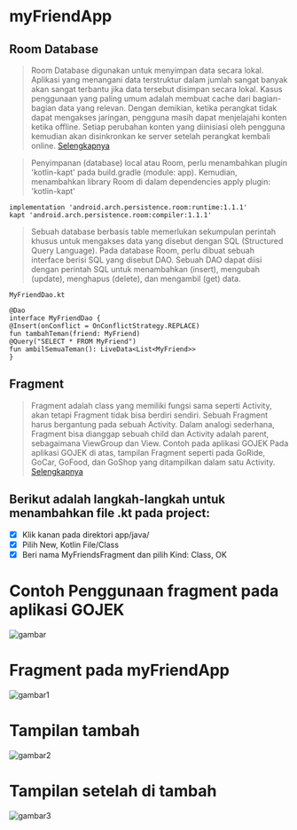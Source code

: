 # myFriendApp
## Room Database
> Room Database digunakan untuk menyimpan data secara lokal. Aplikasi yang menangani data terstruktur dalam jumlah sangat banyak akan sangat terbantu jika data tersebut disimpan secara lokal. Kasus penggunaan yang paling umum adalah membuat cache dari bagian-bagian data yang relevan. Dengan demikian, ketika perangkat tidak dapat mengakses jaringan, pengguna masih dapat menjelajahi konten ketika offline. Setiap perubahan konten yang diinisiasi oleh pengguna kemudian akan disinkronkan ke server setelah perangkat kembali online. [Selengkapnya](https://developer.android.com/training/data-storage/room?hl=id)

> Penyimpanan (database) local atau Room, perlu menambahkan plugin 'kotlin-kapt' pada build.gradle (module: app). Kemudian, menambahkan library Room di dalam dependencies apply plugin: 'kotlin-kapt'

    implementation 'android.arch.persistence.room:runtime:1.1.1'
    kapt 'android.arch.persistence.room:compiler:1.1.1'
    
> Sebuah database berbasis table memerlukan sekumpulan perintah khusus untuk mengakses data yang disebut dengan SQL (Structured Query Language). Pada database Room, perlu dibuat sebuah interface berisi SQL yang disebut DAO. Sebuah DAO dapat diisi dengan perintah SQL untuk menambahkan (insert), mengubah (update), menghapus (delete), dan mengambil (get) data.
   
    MyFriendDao.kt

    @Dao
    interface MyFriendDao {
    @Insert(onConflict = OnConflictStrategy.REPLACE)
    fun tambahTeman(friend: MyFriend)
    @Query("SELECT * FROM MyFriend")
    fun ambilSemuaTeman(): LiveData<List<MyFriend>>
    } 

## Fragment
> Fragment adalah class yang memiliki fungsi sama seperti Activity, akan tetapi Fragment tidak bisa
berdiri sendiri. Sebuah Fragment harus bergantung pada sebuah Activity. Dalam analogi
sederhana, Fragment bisa dianggap sebuah child dan Activity adalah parent, sebagaimana
ViewGroup dan View. Contoh pada aplikasi GOJEK Pada aplikasi GOJEK di atas, tampilan Fragment seperti pada GoRide, GoCar, GoFood, dan
GoShop yang ditampilkan dalam satu Activity. [Selengkapnya](https://developer.android.com/guide/components/fragments?hl=id)
## Berikut adalah langkah-langkah untuk menambahkan file .kt pada project:
- [x] Klik kanan pada direktori app/java/<package project>
- [x] Pilih New, Kotlin File/Class
- [x] Beri nama MyFriendsFragment dan pilih Kind: Class, OK

# Contoh Penggunaan fragment pada aplikasi GOJEK
![gambar](https://github.com/rensimeila04/myFriendApp/blob/master/ss%20myfriendapp/gojek.jpg)
  
# Fragment pada myFriendApp
![gambar1](https://github.com/rensimeila04/myFriendApp/blob/master/ss%20myfriendapp/s.jpg)

# Tampilan tambah
![gambar2](https://github.com/rensimeila04/myFriendApp/blob/master/ss%20myfriendapp/p.jpg)

# Tampilan setelah di tambah
![gambar3](https://github.com/rensimeila04/myFriendApp/blob/master/ss%20myfriendapp/r.jpg)
